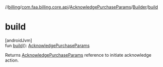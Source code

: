 //[billing](../../../../index.md)/[com.faa.billing.core.api](../../index.md)/[AcknowledgePurchaseParams](../index.md)/[Builder](index.md)/[build](build.md)

# build

[androidJvm]\
fun [build](build.md)(): [AcknowledgePurchaseParams](../index.md)

Returns [AcknowledgePurchaseParams](../index.md) reference to initiate acknowledge action.
